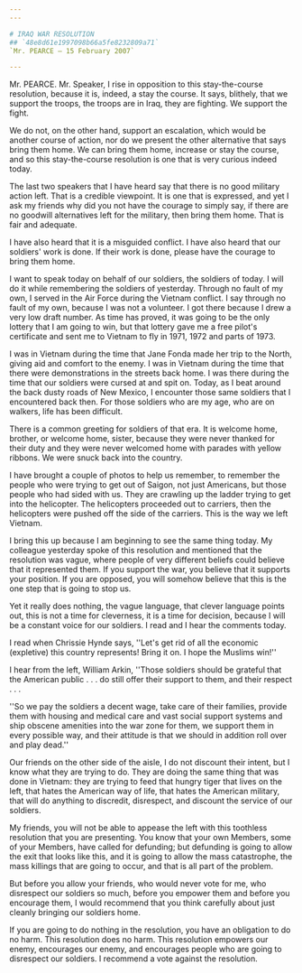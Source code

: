 ```yaml
---
---

# IRAQ WAR RESOLUTION
## `48e8d61e1997098b66a5fe8232809a71`
`Mr. PEARCE — 15 February 2007`

---
```



Mr. PEARCE. Mr. Speaker, I rise in opposition to this stay-the-course 
resolution, because it is, indeed, a stay the course. It says, 
blithely, that we support the troops, the troops are in Iraq, they are 
fighting. We support the fight.

We do not, on the other hand, support an escalation, which would be 
another course of action, nor do we present the other alternative that 
says bring them home. We can bring them home, increase or stay the 
course, and so this stay-the-course resolution is one that is very 
curious indeed today.

The last two speakers that I have heard say that there is no good 
military action left. That is a credible viewpoint. It is one that is 
expressed, and yet I ask my friends why did you not have the courage to 
simply say, if there are no goodwill alternatives left for the 
military, then bring them home. That is fair and adequate.

I have also heard that it is a misguided conflict. I have also heard 
that our soldiers' work is done. If their work is done, please have the 
courage to bring them home.

I want to speak today on behalf of our soldiers, the soldiers of 
today. I will do it while remembering the soldiers of yesterday. 
Through no fault of my own, I served in the Air Force during the 
Vietnam conflict. I say through no fault of my own, because I was not a 
volunteer. I got there because I drew a very low draft number. As time 
has proved, it was going to be the only lottery that I am going to win, 
but that lottery gave me a free pilot's certificate and sent me to 
Vietnam to fly in 1971, 1972 and parts of 1973.

I was in Vietnam during the time that Jane Fonda made her trip to the 
North, giving aid and comfort to the enemy. I was in Vietnam during the 
time that there were demonstrations in the streets back home. I was 
there during the time that our soldiers were cursed at and spit on. 
Today, as I beat around the back dusty roads of New Mexico, I encounter 
those same soldiers that I encountered back then. For those soldiers 
who are my age, who are on walkers, life has been difficult.

There is a common greeting for soldiers of that era. It is welcome 
home, brother, or welcome home, sister, because they were never thanked 
for their duty and they were never welcomed home with parades with 
yellow ribbons. We were snuck back into the country.

I have brought a couple of photos to help us remember, to remember 
the people who were trying to get out of Saigon, not just Americans, 
but those people who had sided with us. They are crawling up the ladder 
trying to get into the helicopter. The helicopters proceeded out to 
carriers, then the helicopters were pushed off the side of the 
carriers. This is the way we left Vietnam.

I bring this up because I am beginning to see the same thing today. 
My colleague yesterday spoke of this resolution and mentioned that the 
resolution was vague, where people of very different beliefs could 
believe that it represented them. If you support the war, you believe 
that it supports your position. If you are opposed, you will somehow 
believe that this is the one step that is going to stop us.

Yet it really does nothing, the vague language, that clever language 
points out, this is not a time for cleverness, it is a time for 
decision, because I will be a constant voice for our soldiers. I read 
and I hear the comments today.

I read when Chrissie Hynde says, ''Let's get rid of all the economic 
(expletive) this country represents! Bring it on. I hope the Muslims 
win!''

I hear from the left, William Arkin, ''Those soldiers should be 
grateful that the American public . . . do still offer their support to 
them, and their respect . . .

''So we pay the soldiers a decent wage, take care of their families, 
provide them with housing and medical care and vast social support 
systems and ship obscene amenities into the war zone for them, we 
support them in every possible way, and their attitude is that we 
should in addition roll over and play dead.''



Our friends on the other side of the aisle, I do not discount their 
intent, but I know what they are trying to do. They are doing the same 
thing that was done in Vietnam: they are trying to feed that hungry 
tiger that lives on the left, that hates the American way of life, that 
hates the American military, that will do anything to discredit, 
disrespect, and discount the service of our soldiers.

My friends, you will not be able to appease the left with this 
toothless resolution that you are presenting. You know that your own 
Members, some of your Members, have called for defunding; but defunding 
is going to allow the exit that looks like this, and it is going to 
allow the mass catastrophe, the mass killings that are going to occur, 
and that is all part of the problem.

But before you allow your friends, who would never vote for me, who 
disrespect our soldiers so much, before you empower them and before you 
encourage them, I would recommend that you think carefully about just 
cleanly bringing our soldiers home.

If you are going to do nothing in the resolution, you have an 
obligation to do no harm. This resolution does no harm. This resolution 
empowers our enemy, encourages our enemy, and encourages people who are 
going to disrespect our soldiers. I recommend a vote against the 
resolution.
